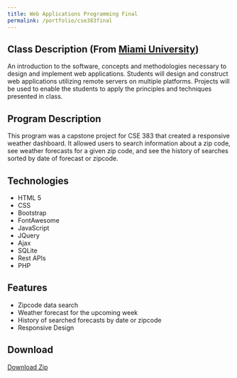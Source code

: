 ```yaml
---
title: Web Applications Programming Final
permalink: /portfolio/cse383final
---
```

## Class Description (From [Miami University](https://www.miamioh.edu/cec/academics/departments/cse/academics/course-descriptions/cse-383/index.html))
An introduction to the software, concepts and methodologies necessary to design and implement web applications. Students will design and construct web applications utilizing remote servers on multiple platforms. Projects will be used to enable the students to apply the principles and techniques presented in class.
## Program Description
This program was a capstone project for CSE 383 that created a responsive weather dashboard.  It allowed users to search information about a zip code, see weather forecasts for a given zip code, and see the history of searches sorted by date of forecast or zipcode.

## Technologies
* HTML 5
* CSS
* Bootstrap
* FontAwesome
* JavaScript
* JQuery
* Ajax
* SQLite
* Rest APIs
* PHP

## Features
* Zipcode data search
* Weather forecast for the upcoming week
* History of searched forecasts by date or zipcode
* Responsive Design
## Download
[Download Zip](/assets/portfolio/cse383_final.zip)
